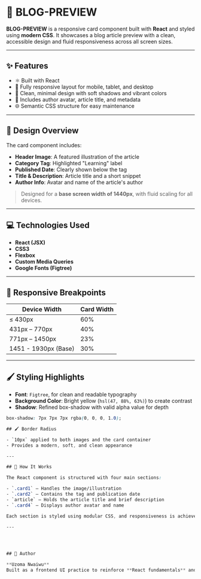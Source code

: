 # 📰 BLOG-PREVIEW

**BLOG-PREVIEW** is a responsive card component built with **React** and styled using **modern CSS**. It showcases a blog article preview with a clean, accessible design and fluid responsiveness across all screen sizes.

---

## ✨ Features

- ⚛️ Built with React
- 📱 Fully responsive layout for mobile, tablet, and desktop
- 🎨 Clean, minimal design with soft shadows and vibrant colors
- 👤 Includes author avatar, article title, and metadata
- 🌐 Semantic CSS structure for easy maintenance

---

## 🎨 Design Overview

The card component includes:

- **Header Image**: A featured illustration of the article
- **Category Tag**: Highlighted "Learning" label
- **Published Date**: Clearly shown below the tag
- **Title & Description**: Article title and a short snippet
- **Author Info**: Avatar and name of the article's author

> Designed for a **base screen width of 1440px**, with fluid scaling for all devices.

---

## 💻 Technologies Used

- **React (JSX)**
- **CSS3**
- **Flexbox**
- **Custom Media Queries**
- **Google Fonts (Figtree)**

---

## 📱 Responsive Breakpoints

| Device Width      | Card Width |
|-------------------|------------|
| ≤ 430px           | 60%        |
| 431px – 770px     | 40%        |
| 771px – 1450px    | 23%        |
| 1451 - 1930px (Base)   | 30%        |

---

## 🖌️ Styling Highlights

- **Font**: `Figtree`, for clean and readable typography
- **Background Color**: Bright yellow (`hsl(47, 88%, 63%)`) to create contrast
- **Shadow**: Refined box-shadow with valid alpha value for depth

```css
box-shadow: 7px 7px 7px rgba(0, 0, 0, 1.0); 

## 🖌️ Border Radius

- `10px` applied to both images and the card container
- Provides a modern, soft, and clean appearance

---

## 🚀 How It Works

The React component is structured with four main sections:

- `.card1` – Handles the image/illustration  
- `.card2` – Contains the tag and publication date  
- `article` – Holds the article title and brief description  
- `.card4` – Displays author avatar and name  

Each section is styled using modular CSS, and responsiveness is achieved through media queries that target various screen widths.

---
  



## 👤 Author

**Uzoma Nwaiwu**  
Built as a frontend UI practice to reinforce **React fundamentals** and **responsive CSS design**.

